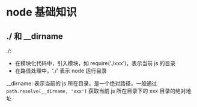 # node 基础知识

## ./ 和 __dirname
./:
- 在模块化代码中，引入模块，如 require('./xxx')，表示当前 js 的目录
- 在路径处理中，'./' 表示 node 运行目录

__dirname: 表示当前的 js 所在目录，是一个绝对路径，一般通过 `path.resolve(__dirname, 'xxx')` 获取当前 js 所在目录下的 xxx 目录的绝对地址

